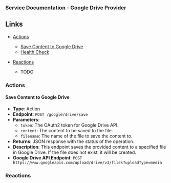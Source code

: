 ### Service Documentation - Google Drive Provider

## Links

- [Actions](#actions)
  - [Save Content to Google Drive](#save-content-to-google-drive)
  - [Health Check](#health-check)

- [Reactions](#reactions)
  - TODO

### Actions

#### Save Content to Google Drive
- **Type**: Action
- **Endpoint**: `POST /google/drive/save`
- **Parameters**:
  - `token`: The OAuth2 token for Google Drive API.
  - `content`: The content to be saved to the file.
  - `filename`: The name of the file to save the content to.
- **Returns**: JSON response with the status of the operation.
- **Description**: This endpoint saves the provided content to a specified file in Google Drive. If the file does not exist, it will be created.
- **Google Drive API Endpoint**: `POST https://www.googleapis.com/upload/drive/v3/files?uploadType=media`

### Reactions